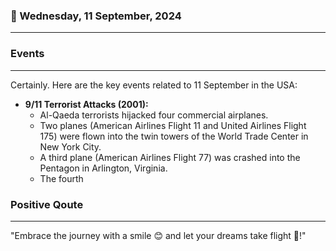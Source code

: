 ### 📅 Wednesday, 11 September, 2024
------
### Events
------
Certainly. Here are the key events related to 11 September in the USA:

- **9/11 Terrorist Attacks (2001):**
  - Al-Qaeda terrorists hijacked four commercial airplanes.
  - Two planes (American Airlines Flight 11 and United Airlines Flight 175) were flown into the twin towers of the World Trade Center in New York City.
  - A third plane (American Airlines Flight 77) was crashed into the Pentagon in Arlington, Virginia.
  - The fourth
### Positive Qoute
------
"Embrace the journey with a smile 😊 and let your dreams take flight 🦋!"
